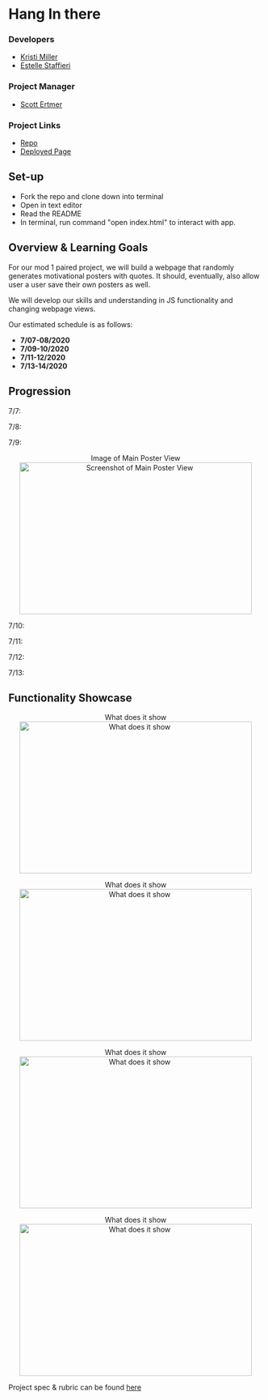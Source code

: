 # Hang In there

### Developers
- [Kristi Miller](https://github.com/Kristiannmiller)
- [Estelle Staffieri](https://github.com/Estaffieri)
### Project Manager
- [Scott Ertmer](https://github.com/sertmer)
### Project Links
- [Repo](https://github.com/Kristiannmiller/hang-in-there-boilerplate)
- [Deployed Page](https://kristiannmiller.github.io/hang-in-there-boilerplate/)

## Set-up
- Fork the repo and clone down into terminal
- Open in text editor
- Read the README
- In terminal, run command "open index.html" to interact with app.

## Overview & Learning Goals
For our mod 1 paired project, we will build a webpage that randomly generates motivational posters with quotes. It should, eventually, also allow user a user save their own posters as well.

We will develop our skills and understanding in JS functionality and changing webpage views.

Our estimated schedule is as follows:

- **7/07-08/2020**
- **7/09-10/2020**
- **7/11-12/2020**
- **7/13-14/2020**

## Progression

7/7:

7/8:

7/9:

<p align="center">Image of Main Poster View </br>
  <img width="460" height="300" src="" alt="Screenshot of Main Poster View ">
</p>


7/10:

7/11:

7/12:

7/13:

## Functionality Showcase

<p align="center">What does it show</br>
  <img width="460" height="300" src="" alt="What does it show">
</p>

<p align="center"> What does it show</br>
  <img width="460" height="300" src="" alt="What does it show">
</p>

<p align="center">What does it show </br>
  <img width="460" height="300" src="" alt="What does it show">
</p>

<p align="center">What does it show</br>
  <img width="460" height="300" src="" alt="What does it show">
</p>

Project spec & rubric can be found [here](https://frontend.turing.io/projects/module-1/hang-in-there.html)
